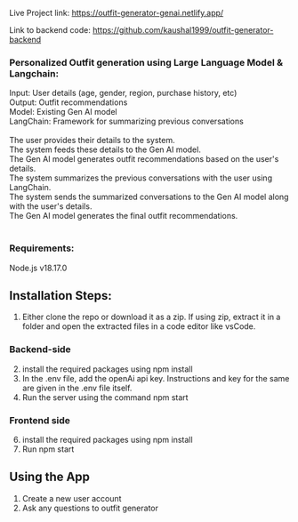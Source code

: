 Live Project link: https://outfit-generator-genai.netlify.app/

Link to backend code: https://github.com/kaushal1999/outfit-generator-backend
### Personalized Outfit generation using Large Language Model & Langchain:

Input: User details (age, gender, region, purchase history, etc)
 <br> Output: Outfit recommendations
<br>
Model: Existing Gen AI model
<br>
LangChain: Framework for summarizing previous conversations
<br><br>
The user provides their details to the system.
<br>
The system feeds these details to the Gen AI model.
<br>
The Gen AI model generates outfit recommendations based on the user's details.
<br>
The system summarizes the previous conversations with the user using LangChain.
<br>
The system sends the summarized conversations to the Gen AI model along with the user's details.
<br>
The Gen AI model generates the final outfit recommendations.
<br><br>

### Requirements:
Node.js v18.17.0

## Installation Steps:
1. Either clone the repo or download it as a zip. If using zip, extract it in a folder and open the extracted files in a code editor like vsCode.

### Backend-side
2. install the required packages using npm install
3. In the .env file, add the openAi api key. Instructions and key for the same are given in the .env file itself.
4. Run the server using the command npm start

### Frontend side
6. install the required packages using npm install
7. Run npm start

## Using the App
1) Create a new user account
2) Ask any questions to outfit generator



